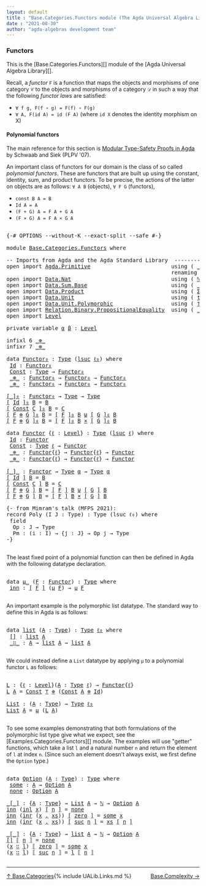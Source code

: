 ```yaml
---
layout: default
title : "Base.Categories.Functors module (The Agda Universal Algebra Library)"
date : "2021-08-30"
author: "agda-algebras development team"
---
```


### <a id="functors">Functors</a>

This is the [Base.Categories.Functors][] module of the [Agda Universal Algebra Library][].

Recall, a *functor* `F` is a function that maps the objects and morphisms of one category `𝒞` to the objects and morphisms of a category `𝒟` in such a way that the following *functor laws* are satisfied:

* `∀ f g, F(f ∘ g) = F(f) ∘ F(g)`
* `∀ A, F(id A) = id (F A)`  (where `id X` denotes the identity morphism on X)


#### <a id="polynomial-functors">Polynomial functors</a>

The main reference for this section is [Modular Type-Safety Proofs in Agda](https://doi.org/10.1145/2428116.2428120) by Schwaab and Siek (PLPV '07).

An important class of functors for our domain is the class of so called *polynomial functors*. These are functors that are built up using the constant, identity, sum, and product functors.  To be precise, the actions of the latter on objects are as follows: `∀ A B` (objects), `∀ F G` (functors),

* `const B A = B`
* `Id A = A`
* `(F + G) A = F A + G A`
* `(F × G) A = F A × G A`

<pre class="Agda">

<a id="1217" class="Symbol">{-#</a> <a id="1221" class="Keyword">OPTIONS</a> <a id="1229" class="Pragma">--without-K</a> <a id="1241" class="Pragma">--exact-split</a> <a id="1255" class="Pragma">--safe</a> <a id="1262" class="Symbol">#-}</a>

<a id="1267" class="Keyword">module</a> <a id="1274" href="Base.Categories.Functors.html" class="Module">Base.Categories.Functors</a> <a id="1299" class="Keyword">where</a>

<a id="1306" class="Comment">-- Imports from Agda and the Agda Standard Library  ---------------------------------------</a>
<a id="1398" class="Keyword">open</a> <a id="1403" class="Keyword">import</a> <a id="1410" href="Agda.Primitive.html" class="Module">Agda.Primitive</a>                         <a id="1449" class="Keyword">using</a> <a id="1455" class="Symbol">(</a> <a id="1457" href="Agda.Primitive.html#961" class="Primitive Operator">_⊔_</a> <a id="1461" class="Symbol">;</a> <a id="1463" href="Agda.Primitive.html#931" class="Primitive">lsuc</a> <a id="1468" class="Symbol">;</a> <a id="1470" href="Agda.Primitive.html#742" class="Postulate">Level</a> <a id="1476" class="Symbol">)</a>
                                                   <a id="1529" class="Keyword">renaming</a> <a id="1538" class="Symbol">(</a> <a id="1540" href="Agda.Primitive.html#388" class="Primitive">Set</a> <a id="1544" class="Symbol">to</a> <a id="1547" class="Primitive">Type</a> <a id="1552" class="Symbol">;</a> <a id="1554" href="Agda.Primitive.html#915" class="Primitive">lzero</a> <a id="1560" class="Symbol">to</a> <a id="1563" class="Primitive">ℓ₀</a> <a id="1566" class="Symbol">)</a>
<a id="1568" class="Keyword">open</a> <a id="1573" class="Keyword">import</a> <a id="1580" href="Data.Nat.html" class="Module">Data.Nat</a>                               <a id="1619" class="Keyword">using</a> <a id="1625" class="Symbol">(</a> <a id="1627" href="Agda.Builtin.Nat.html#203" class="Datatype">ℕ</a> <a id="1629" class="Symbol">;</a> <a id="1631" href="Agda.Builtin.Nat.html#221" class="InductiveConstructor">zero</a> <a id="1636" class="Symbol">;</a> <a id="1638" href="Agda.Builtin.Nat.html#234" class="InductiveConstructor">suc</a> <a id="1642" class="Symbol">;</a> <a id="1644" href="Data.Nat.Base.html#2289" class="Function Operator">_&gt;_</a> <a id="1648" class="Symbol">)</a>
<a id="1650" class="Keyword">open</a> <a id="1655" class="Keyword">import</a> <a id="1662" href="Data.Sum.Base.html" class="Module">Data.Sum.Base</a>                          <a id="1701" class="Keyword">using</a> <a id="1707" class="Symbol">(</a> <a id="1709" href="Data.Sum.Base.html#625" class="Datatype Operator">_⊎_</a> <a id="1713" class="Symbol">)</a> <a id="1715" class="Keyword">renaming</a> <a id="1724" class="Symbol">(</a> <a id="1726" href="Data.Sum.Base.html#675" class="InductiveConstructor">inj₁</a> <a id="1731" class="Symbol">to</a> <a id="1734" class="InductiveConstructor">inl</a> <a id="1738" class="Symbol">;</a>  <a id="1741" href="Data.Sum.Base.html#700" class="InductiveConstructor">inj₂</a> <a id="1746" class="Symbol">to</a> <a id="1749" class="InductiveConstructor">inr</a> <a id="1753" class="Symbol">)</a>
<a id="1755" class="Keyword">open</a> <a id="1760" class="Keyword">import</a> <a id="1767" href="Data.Product.html" class="Module">Data.Product</a>                           <a id="1806" class="Keyword">using</a> <a id="1812" class="Symbol">(</a> <a id="1814" href="Data.Product.Base.html#1244" class="Function">Σ-syntax</a> <a id="1823" class="Symbol">;</a> <a id="1825" href="Agda.Builtin.Sigma.html#235" class="InductiveConstructor Operator">_,_</a> <a id="1829" class="Symbol">;</a> <a id="1831" href="Data.Product.Base.html#1618" class="Function Operator">_×_</a> <a id="1835" class="Symbol">)</a>
<a id="1837" class="Keyword">open</a> <a id="1842" class="Keyword">import</a> <a id="1849" href="Data.Unit.html" class="Module">Data.Unit</a>                              <a id="1888" class="Keyword">using</a> <a id="1894" class="Symbol">(</a> <a id="1896" href="Agda.Builtin.Unit.html#212" class="InductiveConstructor">tt</a> <a id="1899" class="Symbol">)</a> <a id="1901" class="Keyword">renaming</a> <a id="1910" class="Symbol">(</a> <a id="1912" href="Agda.Builtin.Unit.html#175" class="Record">⊤</a> <a id="1914" class="Symbol">to</a> <a id="1917" class="Record">⊤₀</a> <a id="1920" class="Symbol">)</a>
<a id="1922" class="Keyword">open</a> <a id="1927" class="Keyword">import</a> <a id="1934" href="Data.Unit.Polymorphic.html" class="Module">Data.Unit.Polymorphic</a>                  <a id="1973" class="Keyword">using</a> <a id="1979" class="Symbol">(</a> <a id="1981" href="Data.Unit.Polymorphic.Base.html#489" class="Function">⊤</a> <a id="1983" class="Symbol">)</a>
<a id="1985" class="Keyword">open</a> <a id="1990" class="Keyword">import</a> <a id="1997" href="Relation.Binary.PropositionalEquality.html" class="Module">Relation.Binary.PropositionalEquality</a>  <a id="2036" class="Keyword">using</a> <a id="2042" class="Symbol">(</a> <a id="2044" href="Agda.Builtin.Equality.html#150" class="Datatype Operator">_≡_</a> <a id="2048" class="Symbol">;</a> <a id="2050" href="Agda.Builtin.Equality.html#207" class="InductiveConstructor">refl</a> <a id="2055" class="Symbol">;</a> <a id="2057" href="Relation.Binary.PropositionalEquality.Core.html#858" class="Function Operator">_≢_</a> <a id="2061" class="Symbol">)</a>
<a id="2063" class="Keyword">open</a> <a id="2068" class="Keyword">import</a> <a id="2075" href="Level.html" class="Module">Level</a>

<a id="2082" class="Keyword">private</a> <a id="2090" class="Keyword">variable</a> <a id="2099" href="Base.Categories.Functors.html#2099" class="Generalizable">α</a> <a id="2101" href="Base.Categories.Functors.html#2101" class="Generalizable">β</a> <a id="2103" class="Symbol">:</a> <a id="2105" href="Agda.Primitive.html#742" class="Postulate">Level</a>

<a id="2112" class="Keyword">infixl</a> <a id="2119" class="Number">6</a> <a id="2121" href="Base.Categories.Functors.html#2515" class="InductiveConstructor Operator">_⊕_</a>
<a id="2125" class="Keyword">infixr</a> <a id="2132" class="Number">7</a> <a id="2134" href="Base.Categories.Functors.html#2556" class="InductiveConstructor Operator">_⊗_</a>

<a id="2139" class="Keyword">data</a> <a id="Functor₀"></a><a id="2144" href="Base.Categories.Functors.html#2144" class="Datatype">Functor₀</a> <a id="2153" class="Symbol">:</a> <a id="2155" href="Base.Categories.Functors.html#1547" class="Primitive">Type</a> <a id="2160" class="Symbol">(</a><a id="2161" href="Agda.Primitive.html#931" class="Primitive">lsuc</a> <a id="2166" href="Base.Categories.Functors.html#1563" class="Primitive">ℓ₀</a><a id="2168" class="Symbol">)</a> <a id="2170" class="Keyword">where</a>
 <a id="Functor₀.Id"></a><a id="2177" href="Base.Categories.Functors.html#2177" class="InductiveConstructor">Id</a> <a id="2180" class="Symbol">:</a> <a id="2182" href="Base.Categories.Functors.html#2144" class="Datatype">Functor₀</a>
 <a id="Functor₀.Const"></a><a id="2192" href="Base.Categories.Functors.html#2192" class="InductiveConstructor">Const</a> <a id="2198" class="Symbol">:</a> <a id="2200" href="Base.Categories.Functors.html#1547" class="Primitive">Type</a> <a id="2205" class="Symbol">→</a> <a id="2207" href="Base.Categories.Functors.html#2144" class="Datatype">Functor₀</a>
 <a id="Functor₀._⊕_"></a><a id="2217" href="Base.Categories.Functors.html#2217" class="InductiveConstructor Operator">_⊕_</a> <a id="2221" class="Symbol">:</a> <a id="2223" href="Base.Categories.Functors.html#2144" class="Datatype">Functor₀</a> <a id="2232" class="Symbol">→</a> <a id="2234" href="Base.Categories.Functors.html#2144" class="Datatype">Functor₀</a> <a id="2243" class="Symbol">→</a> <a id="2245" href="Base.Categories.Functors.html#2144" class="Datatype">Functor₀</a>
 <a id="Functor₀._⊗_"></a><a id="2255" href="Base.Categories.Functors.html#2255" class="InductiveConstructor Operator">_⊗_</a> <a id="2259" class="Symbol">:</a> <a id="2261" href="Base.Categories.Functors.html#2144" class="Datatype">Functor₀</a> <a id="2270" class="Symbol">→</a> <a id="2272" href="Base.Categories.Functors.html#2144" class="Datatype">Functor₀</a> <a id="2281" class="Symbol">→</a> <a id="2283" href="Base.Categories.Functors.html#2144" class="Datatype">Functor₀</a>

<a id="[_]₀"></a><a id="2293" href="Base.Categories.Functors.html#2293" class="Function Operator">[_]₀</a> <a id="2298" class="Symbol">:</a> <a id="2300" href="Base.Categories.Functors.html#2144" class="Datatype">Functor₀</a> <a id="2309" class="Symbol">→</a> <a id="2311" href="Base.Categories.Functors.html#1547" class="Primitive">Type</a> <a id="2316" class="Symbol">→</a> <a id="2318" href="Base.Categories.Functors.html#1547" class="Primitive">Type</a>
<a id="2323" href="Base.Categories.Functors.html#2293" class="Function Operator">[</a> <a id="2325" href="Base.Categories.Functors.html#2177" class="InductiveConstructor">Id</a> <a id="2328" href="Base.Categories.Functors.html#2293" class="Function Operator">]₀</a> <a id="2331" href="Base.Categories.Functors.html#2331" class="Bound">B</a> <a id="2333" class="Symbol">=</a> <a id="2335" href="Base.Categories.Functors.html#2331" class="Bound">B</a>
<a id="2337" href="Base.Categories.Functors.html#2293" class="Function Operator">[</a> <a id="2339" href="Base.Categories.Functors.html#2192" class="InductiveConstructor">Const</a> <a id="2345" href="Base.Categories.Functors.html#2345" class="Bound">C</a> <a id="2347" href="Base.Categories.Functors.html#2293" class="Function Operator">]₀</a> <a id="2350" href="Base.Categories.Functors.html#2350" class="Bound">B</a> <a id="2352" class="Symbol">=</a> <a id="2354" href="Base.Categories.Functors.html#2345" class="Bound">C</a>
<a id="2356" href="Base.Categories.Functors.html#2293" class="Function Operator">[</a> <a id="2358" href="Base.Categories.Functors.html#2358" class="Bound">F</a> <a id="2360" href="Base.Categories.Functors.html#2217" class="InductiveConstructor Operator">⊕</a> <a id="2362" href="Base.Categories.Functors.html#2362" class="Bound">G</a> <a id="2364" href="Base.Categories.Functors.html#2293" class="Function Operator">]₀</a> <a id="2367" href="Base.Categories.Functors.html#2367" class="Bound">B</a> <a id="2369" class="Symbol">=</a> <a id="2371" href="Base.Categories.Functors.html#2293" class="Function Operator">[</a> <a id="2373" href="Base.Categories.Functors.html#2358" class="Bound">F</a> <a id="2375" href="Base.Categories.Functors.html#2293" class="Function Operator">]₀</a> <a id="2378" href="Base.Categories.Functors.html#2367" class="Bound">B</a> <a id="2380" href="Data.Sum.Base.html#625" class="Datatype Operator">⊎</a> <a id="2382" href="Base.Categories.Functors.html#2293" class="Function Operator">[</a> <a id="2384" href="Base.Categories.Functors.html#2362" class="Bound">G</a> <a id="2386" href="Base.Categories.Functors.html#2293" class="Function Operator">]₀</a> <a id="2389" href="Base.Categories.Functors.html#2367" class="Bound">B</a>
<a id="2391" href="Base.Categories.Functors.html#2293" class="Function Operator">[</a> <a id="2393" href="Base.Categories.Functors.html#2393" class="Bound">F</a> <a id="2395" href="Base.Categories.Functors.html#2255" class="InductiveConstructor Operator">⊗</a> <a id="2397" href="Base.Categories.Functors.html#2397" class="Bound">G</a> <a id="2399" href="Base.Categories.Functors.html#2293" class="Function Operator">]₀</a> <a id="2402" href="Base.Categories.Functors.html#2402" class="Bound">B</a> <a id="2404" class="Symbol">=</a> <a id="2406" href="Base.Categories.Functors.html#2293" class="Function Operator">[</a> <a id="2408" href="Base.Categories.Functors.html#2393" class="Bound">F</a> <a id="2410" href="Base.Categories.Functors.html#2293" class="Function Operator">]₀</a> <a id="2413" href="Base.Categories.Functors.html#2402" class="Bound">B</a> <a id="2415" href="Data.Product.Base.html#1618" class="Function Operator">×</a> <a id="2417" href="Base.Categories.Functors.html#2293" class="Function Operator">[</a> <a id="2419" href="Base.Categories.Functors.html#2397" class="Bound">G</a> <a id="2421" href="Base.Categories.Functors.html#2293" class="Function Operator">]₀</a> <a id="2424" href="Base.Categories.Functors.html#2402" class="Bound">B</a>

<a id="2427" class="Keyword">data</a> <a id="Functor"></a><a id="2432" href="Base.Categories.Functors.html#2432" class="Datatype">Functor</a> <a id="2440" class="Symbol">{</a><a id="2441" href="Base.Categories.Functors.html#2441" class="Bound">ℓ</a> <a id="2443" class="Symbol">:</a> <a id="2445" href="Agda.Primitive.html#742" class="Postulate">Level</a><a id="2450" class="Symbol">}</a> <a id="2452" class="Symbol">:</a> <a id="2454" href="Base.Categories.Functors.html#1547" class="Primitive">Type</a> <a id="2459" class="Symbol">(</a><a id="2460" href="Agda.Primitive.html#931" class="Primitive">lsuc</a> <a id="2465" href="Base.Categories.Functors.html#2441" class="Bound">ℓ</a><a id="2466" class="Symbol">)</a> <a id="2468" class="Keyword">where</a>
 <a id="Functor.Id"></a><a id="2475" href="Base.Categories.Functors.html#2475" class="InductiveConstructor">Id</a> <a id="2478" class="Symbol">:</a> <a id="2480" href="Base.Categories.Functors.html#2432" class="Datatype">Functor</a>
 <a id="Functor.Const"></a><a id="2489" href="Base.Categories.Functors.html#2489" class="InductiveConstructor">Const</a> <a id="2495" class="Symbol">:</a> <a id="2497" href="Base.Categories.Functors.html#1547" class="Primitive">Type</a> <a id="2502" href="Base.Categories.Functors.html#2441" class="Bound">ℓ</a> <a id="2504" class="Symbol">→</a> <a id="2506" href="Base.Categories.Functors.html#2432" class="Datatype">Functor</a>
 <a id="Functor._⊕_"></a><a id="2515" href="Base.Categories.Functors.html#2515" class="InductiveConstructor Operator">_⊕_</a> <a id="2519" class="Symbol">:</a> <a id="2521" href="Base.Categories.Functors.html#2432" class="Datatype">Functor</a><a id="2528" class="Symbol">{</a><a id="2529" href="Base.Categories.Functors.html#2441" class="Bound">ℓ</a><a id="2530" class="Symbol">}</a> <a id="2532" class="Symbol">→</a> <a id="2534" href="Base.Categories.Functors.html#2432" class="Datatype">Functor</a><a id="2541" class="Symbol">{</a><a id="2542" href="Base.Categories.Functors.html#2441" class="Bound">ℓ</a><a id="2543" class="Symbol">}</a> <a id="2545" class="Symbol">→</a> <a id="2547" href="Base.Categories.Functors.html#2432" class="Datatype">Functor</a>
 <a id="Functor._⊗_"></a><a id="2556" href="Base.Categories.Functors.html#2556" class="InductiveConstructor Operator">_⊗_</a> <a id="2560" class="Symbol">:</a> <a id="2562" href="Base.Categories.Functors.html#2432" class="Datatype">Functor</a><a id="2569" class="Symbol">{</a><a id="2570" href="Base.Categories.Functors.html#2441" class="Bound">ℓ</a><a id="2571" class="Symbol">}</a> <a id="2573" class="Symbol">→</a> <a id="2575" href="Base.Categories.Functors.html#2432" class="Datatype">Functor</a><a id="2582" class="Symbol">{</a><a id="2583" href="Base.Categories.Functors.html#2441" class="Bound">ℓ</a><a id="2584" class="Symbol">}</a> <a id="2586" class="Symbol">→</a> <a id="2588" href="Base.Categories.Functors.html#2432" class="Datatype">Functor</a>

<a id="[_]_"></a><a id="2597" href="Base.Categories.Functors.html#2597" class="Function Operator">[_]_</a> <a id="2602" class="Symbol">:</a> <a id="2604" href="Base.Categories.Functors.html#2432" class="Datatype">Functor</a> <a id="2612" class="Symbol">→</a> <a id="2614" href="Base.Categories.Functors.html#1547" class="Primitive">Type</a> <a id="2619" href="Base.Categories.Functors.html#2099" class="Generalizable">α</a> <a id="2621" class="Symbol">→</a> <a id="2623" href="Base.Categories.Functors.html#1547" class="Primitive">Type</a> <a id="2628" href="Base.Categories.Functors.html#2099" class="Generalizable">α</a>
<a id="2630" href="Base.Categories.Functors.html#2597" class="Function Operator">[</a> <a id="2632" href="Base.Categories.Functors.html#2475" class="InductiveConstructor">Id</a> <a id="2635" href="Base.Categories.Functors.html#2597" class="Function Operator">]</a> <a id="2637" href="Base.Categories.Functors.html#2637" class="Bound">B</a> <a id="2639" class="Symbol">=</a> <a id="2641" href="Base.Categories.Functors.html#2637" class="Bound">B</a>
<a id="2643" href="Base.Categories.Functors.html#2597" class="Function Operator">[</a> <a id="2645" href="Base.Categories.Functors.html#2489" class="InductiveConstructor">Const</a> <a id="2651" href="Base.Categories.Functors.html#2651" class="Bound">C</a> <a id="2653" href="Base.Categories.Functors.html#2597" class="Function Operator">]</a> <a id="2655" href="Base.Categories.Functors.html#2655" class="Bound">B</a> <a id="2657" class="Symbol">=</a> <a id="2659" href="Base.Categories.Functors.html#2651" class="Bound">C</a>
<a id="2661" href="Base.Categories.Functors.html#2597" class="Function Operator">[</a> <a id="2663" href="Base.Categories.Functors.html#2663" class="Bound">F</a> <a id="2665" href="Base.Categories.Functors.html#2515" class="InductiveConstructor Operator">⊕</a> <a id="2667" href="Base.Categories.Functors.html#2667" class="Bound">G</a> <a id="2669" href="Base.Categories.Functors.html#2597" class="Function Operator">]</a> <a id="2671" href="Base.Categories.Functors.html#2671" class="Bound">B</a> <a id="2673" class="Symbol">=</a> <a id="2675" href="Base.Categories.Functors.html#2597" class="Function Operator">[</a> <a id="2677" href="Base.Categories.Functors.html#2663" class="Bound">F</a> <a id="2679" href="Base.Categories.Functors.html#2597" class="Function Operator">]</a> <a id="2681" href="Base.Categories.Functors.html#2671" class="Bound">B</a> <a id="2683" href="Data.Sum.Base.html#625" class="Datatype Operator">⊎</a> <a id="2685" href="Base.Categories.Functors.html#2597" class="Function Operator">[</a> <a id="2687" href="Base.Categories.Functors.html#2667" class="Bound">G</a> <a id="2689" href="Base.Categories.Functors.html#2597" class="Function Operator">]</a> <a id="2691" href="Base.Categories.Functors.html#2671" class="Bound">B</a>
<a id="2693" href="Base.Categories.Functors.html#2597" class="Function Operator">[</a> <a id="2695" href="Base.Categories.Functors.html#2695" class="Bound">F</a> <a id="2697" href="Base.Categories.Functors.html#2556" class="InductiveConstructor Operator">⊗</a> <a id="2699" href="Base.Categories.Functors.html#2699" class="Bound">G</a> <a id="2701" href="Base.Categories.Functors.html#2597" class="Function Operator">]</a> <a id="2703" href="Base.Categories.Functors.html#2703" class="Bound">B</a> <a id="2705" class="Symbol">=</a> <a id="2707" href="Base.Categories.Functors.html#2597" class="Function Operator">[</a> <a id="2709" href="Base.Categories.Functors.html#2695" class="Bound">F</a> <a id="2711" href="Base.Categories.Functors.html#2597" class="Function Operator">]</a> <a id="2713" href="Base.Categories.Functors.html#2703" class="Bound">B</a> <a id="2715" href="Data.Product.Base.html#1618" class="Function Operator">×</a> <a id="2717" href="Base.Categories.Functors.html#2597" class="Function Operator">[</a> <a id="2719" href="Base.Categories.Functors.html#2699" class="Bound">G</a> <a id="2721" href="Base.Categories.Functors.html#2597" class="Function Operator">]</a> <a id="2723" href="Base.Categories.Functors.html#2703" class="Bound">B</a>

<a id="2726" class="Comment">{- from Mimram&#39;s talk (MFPS 2021):
record Poly (I J : Type) : Type (lsuc ℓ₀) where
 field
  Op : J → Type
  Pm : (i : I) → {j : J} → Op j → Type
-}</a>

</pre>

The least fixed point of a polynomial function can then
be defined in Agda with the following datatype declaration.

<pre class="Agda">

<a id="3018" class="Keyword">data</a> <a id="μ_"></a><a id="3023" href="Base.Categories.Functors.html#3023" class="Datatype Operator">μ_</a> <a id="3026" class="Symbol">(</a><a id="3027" href="Base.Categories.Functors.html#3027" class="Bound">F</a> <a id="3029" class="Symbol">:</a> <a id="3031" href="Base.Categories.Functors.html#2432" class="Datatype">Functor</a><a id="3038" class="Symbol">)</a> <a id="3040" class="Symbol">:</a> <a id="3042" href="Base.Categories.Functors.html#1547" class="Primitive">Type</a> <a id="3047" class="Keyword">where</a>
 <a id="μ_.inn"></a><a id="3054" href="Base.Categories.Functors.html#3054" class="InductiveConstructor">inn</a> <a id="3058" class="Symbol">:</a> <a id="3060" href="Base.Categories.Functors.html#2597" class="Function Operator">[</a> <a id="3062" href="Base.Categories.Functors.html#3027" class="Bound">F</a> <a id="3064" href="Base.Categories.Functors.html#2597" class="Function Operator">]</a> <a id="3066" class="Symbol">(</a><a id="3067" href="Base.Categories.Functors.html#3023" class="Datatype Operator">μ</a> <a id="3069" href="Base.Categories.Functors.html#3027" class="Bound">F</a><a id="3070" class="Symbol">)</a> <a id="3072" class="Symbol">→</a> <a id="3074" href="Base.Categories.Functors.html#3023" class="Datatype Operator">μ</a> <a id="3076" href="Base.Categories.Functors.html#3027" class="Bound">F</a>

</pre>

An important example is the polymorphic list datatype. The standard way to define this in Agda is as follows:

<pre class="Agda">

<a id="3216" class="Keyword">data</a> <a id="list"></a><a id="3221" href="Base.Categories.Functors.html#3221" class="Datatype">list</a> <a id="3226" class="Symbol">(</a><a id="3227" href="Base.Categories.Functors.html#3227" class="Bound">A</a> <a id="3229" class="Symbol">:</a> <a id="3231" href="Base.Categories.Functors.html#1547" class="Primitive">Type</a><a id="3235" class="Symbol">)</a> <a id="3237" class="Symbol">:</a> <a id="3239" href="Base.Categories.Functors.html#1547" class="Primitive">Type</a> <a id="3244" href="Base.Categories.Functors.html#1563" class="Primitive">ℓ₀</a> <a id="3247" class="Keyword">where</a>
 <a id="list.[]"></a><a id="3254" href="Base.Categories.Functors.html#3254" class="InductiveConstructor">[]</a> <a id="3257" class="Symbol">:</a> <a id="3259" href="Base.Categories.Functors.html#3221" class="Datatype">list</a> <a id="3264" href="Base.Categories.Functors.html#3227" class="Bound">A</a>
 <a id="list._∷_"></a><a id="3267" href="Base.Categories.Functors.html#3267" class="InductiveConstructor Operator">_∷_</a> <a id="3271" class="Symbol">:</a> <a id="3273" href="Base.Categories.Functors.html#3227" class="Bound">A</a> <a id="3275" class="Symbol">→</a> <a id="3277" href="Base.Categories.Functors.html#3221" class="Datatype">list</a> <a id="3282" href="Base.Categories.Functors.html#3227" class="Bound">A</a> <a id="3284" class="Symbol">→</a> <a id="3286" href="Base.Categories.Functors.html#3221" class="Datatype">list</a> <a id="3291" href="Base.Categories.Functors.html#3227" class="Bound">A</a>

</pre>

We could instead define a `List` datatype by applying `μ` to a polynomial functor `L` as follows:

<pre class="Agda">

<a id="L"></a><a id="3419" href="Base.Categories.Functors.html#3419" class="Function">L</a> <a id="3421" class="Symbol">:</a> <a id="3423" class="Symbol">{</a><a id="3424" href="Base.Categories.Functors.html#3424" class="Bound">ℓ</a> <a id="3426" class="Symbol">:</a> <a id="3428" href="Agda.Primitive.html#742" class="Postulate">Level</a><a id="3433" class="Symbol">}(</a><a id="3435" href="Base.Categories.Functors.html#3435" class="Bound">A</a> <a id="3437" class="Symbol">:</a> <a id="3439" href="Base.Categories.Functors.html#1547" class="Primitive">Type</a> <a id="3444" href="Base.Categories.Functors.html#3424" class="Bound">ℓ</a><a id="3445" class="Symbol">)</a> <a id="3447" class="Symbol">→</a> <a id="3449" href="Base.Categories.Functors.html#2432" class="Datatype">Functor</a><a id="3456" class="Symbol">{</a><a id="3457" href="Base.Categories.Functors.html#3424" class="Bound">ℓ</a><a id="3458" class="Symbol">}</a>
<a id="3460" href="Base.Categories.Functors.html#3419" class="Function">L</a> <a id="3462" href="Base.Categories.Functors.html#3462" class="Bound">A</a> <a id="3464" class="Symbol">=</a> <a id="3466" href="Base.Categories.Functors.html#2489" class="InductiveConstructor">Const</a> <a id="3472" href="Data.Unit.Polymorphic.Base.html#489" class="Function">⊤</a> <a id="3474" href="Base.Categories.Functors.html#2515" class="InductiveConstructor Operator">⊕</a> <a id="3476" class="Symbol">(</a><a id="3477" href="Base.Categories.Functors.html#2489" class="InductiveConstructor">Const</a> <a id="3483" href="Base.Categories.Functors.html#3462" class="Bound">A</a> <a id="3485" href="Base.Categories.Functors.html#2556" class="InductiveConstructor Operator">⊗</a> <a id="3487" href="Base.Categories.Functors.html#2475" class="InductiveConstructor">Id</a><a id="3489" class="Symbol">)</a>

<a id="List"></a><a id="3492" href="Base.Categories.Functors.html#3492" class="Function">List</a> <a id="3497" class="Symbol">:</a> <a id="3499" class="Symbol">(</a><a id="3500" href="Base.Categories.Functors.html#3500" class="Bound">A</a> <a id="3502" class="Symbol">:</a> <a id="3504" href="Base.Categories.Functors.html#1547" class="Primitive">Type</a><a id="3508" class="Symbol">)</a> <a id="3510" class="Symbol">→</a> <a id="3512" href="Base.Categories.Functors.html#1547" class="Primitive">Type</a> <a id="3517" href="Base.Categories.Functors.html#1563" class="Primitive">ℓ₀</a>
<a id="3520" href="Base.Categories.Functors.html#3492" class="Function">List</a> <a id="3525" href="Base.Categories.Functors.html#3525" class="Bound">A</a> <a id="3527" class="Symbol">=</a> <a id="3529" href="Base.Categories.Functors.html#3023" class="Datatype Operator">μ</a> <a id="3531" class="Symbol">(</a><a id="3532" href="Base.Categories.Functors.html#3419" class="Function">L</a> <a id="3534" href="Base.Categories.Functors.html#3525" class="Bound">A</a><a id="3535" class="Symbol">)</a>

</pre>

To see some examples demonstrating that both formulations of the polymorphic list type give what we expect, see the [Examples.Categories.Functors][] module. The examples will use "getter" functions, which take a list `l` and a natural number `n` and return the element of `l` at index `n`.  (Since such an element doesn't always exist, we first define the `Option` type.)

<pre class="Agda">

<a id="3937" class="Keyword">data</a> <a id="Option"></a><a id="3942" href="Base.Categories.Functors.html#3942" class="Datatype">Option</a> <a id="3949" class="Symbol">(</a><a id="3950" href="Base.Categories.Functors.html#3950" class="Bound">A</a> <a id="3952" class="Symbol">:</a> <a id="3954" href="Base.Categories.Functors.html#1547" class="Primitive">Type</a><a id="3958" class="Symbol">)</a> <a id="3960" class="Symbol">:</a> <a id="3962" href="Base.Categories.Functors.html#1547" class="Primitive">Type</a> <a id="3967" class="Keyword">where</a>
 <a id="Option.some"></a><a id="3974" href="Base.Categories.Functors.html#3974" class="InductiveConstructor">some</a> <a id="3979" class="Symbol">:</a> <a id="3981" href="Base.Categories.Functors.html#3950" class="Bound">A</a> <a id="3983" class="Symbol">→</a> <a id="3985" href="Base.Categories.Functors.html#3942" class="Datatype">Option</a> <a id="3992" href="Base.Categories.Functors.html#3950" class="Bound">A</a>
 <a id="Option.none"></a><a id="3995" href="Base.Categories.Functors.html#3995" class="InductiveConstructor">none</a> <a id="4000" class="Symbol">:</a> <a id="4002" href="Base.Categories.Functors.html#3942" class="Datatype">Option</a> <a id="4009" href="Base.Categories.Functors.html#3950" class="Bound">A</a>

<a id="_[_]"></a><a id="4012" href="Base.Categories.Functors.html#4012" class="Function Operator">_[_]</a> <a id="4017" class="Symbol">:</a> <a id="4019" class="Symbol">{</a><a id="4020" href="Base.Categories.Functors.html#4020" class="Bound">A</a> <a id="4022" class="Symbol">:</a> <a id="4024" href="Base.Categories.Functors.html#1547" class="Primitive">Type</a><a id="4028" class="Symbol">}</a> <a id="4030" class="Symbol">→</a> <a id="4032" href="Base.Categories.Functors.html#3492" class="Function">List</a> <a id="4037" href="Base.Categories.Functors.html#4020" class="Bound">A</a> <a id="4039" class="Symbol">→</a> <a id="4041" href="Agda.Builtin.Nat.html#203" class="Datatype">ℕ</a> <a id="4043" class="Symbol">→</a> <a id="4045" href="Base.Categories.Functors.html#3942" class="Datatype">Option</a> <a id="4052" href="Base.Categories.Functors.html#4020" class="Bound">A</a>
<a id="4054" href="Base.Categories.Functors.html#3054" class="InductiveConstructor">inn</a> <a id="4058" class="Symbol">(</a><a id="4059" href="Base.Categories.Functors.html#1734" class="InductiveConstructor">inl</a> <a id="4063" href="Base.Categories.Functors.html#4063" class="Bound">x</a><a id="4064" class="Symbol">)</a> <a id="4066" href="Base.Categories.Functors.html#4012" class="Function Operator">[</a> <a id="4068" href="Base.Categories.Functors.html#4068" class="Bound">n</a> <a id="4070" href="Base.Categories.Functors.html#4012" class="Function Operator">]</a> <a id="4072" class="Symbol">=</a> <a id="4074" href="Base.Categories.Functors.html#3995" class="InductiveConstructor">none</a>
<a id="4079" href="Base.Categories.Functors.html#3054" class="InductiveConstructor">inn</a> <a id="4083" class="Symbol">(</a><a id="4084" href="Base.Categories.Functors.html#1749" class="InductiveConstructor">inr</a> <a id="4088" class="Symbol">(</a><a id="4089" href="Base.Categories.Functors.html#4089" class="Bound">x</a> <a id="4091" href="Agda.Builtin.Sigma.html#235" class="InductiveConstructor Operator">,</a> <a id="4093" href="Base.Categories.Functors.html#4093" class="Bound">xs</a><a id="4095" class="Symbol">))</a> <a id="4098" href="Base.Categories.Functors.html#4012" class="Function Operator">[</a> <a id="4100" href="Agda.Builtin.Nat.html#221" class="InductiveConstructor">zero</a> <a id="4105" href="Base.Categories.Functors.html#4012" class="Function Operator">]</a> <a id="4107" class="Symbol">=</a> <a id="4109" href="Base.Categories.Functors.html#3974" class="InductiveConstructor">some</a> <a id="4114" href="Base.Categories.Functors.html#4089" class="Bound">x</a>
<a id="4116" href="Base.Categories.Functors.html#3054" class="InductiveConstructor">inn</a> <a id="4120" class="Symbol">(</a><a id="4121" href="Base.Categories.Functors.html#1749" class="InductiveConstructor">inr</a> <a id="4125" class="Symbol">(</a><a id="4126" href="Base.Categories.Functors.html#4126" class="Bound">x</a> <a id="4128" href="Agda.Builtin.Sigma.html#235" class="InductiveConstructor Operator">,</a> <a id="4130" href="Base.Categories.Functors.html#4130" class="Bound">xs</a><a id="4132" class="Symbol">))</a> <a id="4135" href="Base.Categories.Functors.html#4012" class="Function Operator">[</a> <a id="4137" href="Agda.Builtin.Nat.html#234" class="InductiveConstructor">suc</a> <a id="4141" href="Base.Categories.Functors.html#4141" class="Bound">n</a> <a id="4143" href="Base.Categories.Functors.html#4012" class="Function Operator">]</a> <a id="4145" class="Symbol">=</a> <a id="4147" href="Base.Categories.Functors.html#4130" class="Bound">xs</a> <a id="4150" href="Base.Categories.Functors.html#4012" class="Function Operator">[</a> <a id="4152" href="Base.Categories.Functors.html#4141" class="Bound">n</a> <a id="4154" href="Base.Categories.Functors.html#4012" class="Function Operator">]</a>

<a id="_⟦_⟧"></a><a id="4157" href="Base.Categories.Functors.html#4157" class="Function Operator">_⟦_⟧</a> <a id="4162" class="Symbol">:</a> <a id="4164" class="Symbol">{</a><a id="4165" href="Base.Categories.Functors.html#4165" class="Bound">A</a> <a id="4167" class="Symbol">:</a> <a id="4169" href="Base.Categories.Functors.html#1547" class="Primitive">Type</a><a id="4173" class="Symbol">}</a> <a id="4175" class="Symbol">→</a> <a id="4177" href="Base.Categories.Functors.html#3221" class="Datatype">list</a> <a id="4182" href="Base.Categories.Functors.html#4165" class="Bound">A</a> <a id="4184" class="Symbol">→</a> <a id="4186" href="Agda.Builtin.Nat.html#203" class="Datatype">ℕ</a> <a id="4188" class="Symbol">→</a> <a id="4190" href="Base.Categories.Functors.html#3942" class="Datatype">Option</a> <a id="4197" href="Base.Categories.Functors.html#4165" class="Bound">A</a>
<a id="4199" href="Base.Categories.Functors.html#3254" class="InductiveConstructor">[]</a> <a id="4202" href="Base.Categories.Functors.html#4157" class="Function Operator">⟦</a> <a id="4204" href="Base.Categories.Functors.html#4204" class="Bound">n</a> <a id="4206" href="Base.Categories.Functors.html#4157" class="Function Operator">⟧</a> <a id="4208" class="Symbol">=</a> <a id="4210" href="Base.Categories.Functors.html#3995" class="InductiveConstructor">none</a>
<a id="4215" class="Symbol">(</a><a id="4216" href="Base.Categories.Functors.html#4216" class="Bound">x</a> <a id="4218" href="Base.Categories.Functors.html#3267" class="InductiveConstructor Operator">∷</a> <a id="4220" href="Base.Categories.Functors.html#4220" class="Bound">l</a><a id="4221" class="Symbol">)</a> <a id="4223" href="Base.Categories.Functors.html#4157" class="Function Operator">⟦</a> <a id="4225" href="Agda.Builtin.Nat.html#221" class="InductiveConstructor">zero</a> <a id="4230" href="Base.Categories.Functors.html#4157" class="Function Operator">⟧</a> <a id="4232" class="Symbol">=</a> <a id="4234" href="Base.Categories.Functors.html#3974" class="InductiveConstructor">some</a> <a id="4239" href="Base.Categories.Functors.html#4216" class="Bound">x</a>
<a id="4241" class="Symbol">(</a><a id="4242" href="Base.Categories.Functors.html#4242" class="Bound">x</a> <a id="4244" href="Base.Categories.Functors.html#3267" class="InductiveConstructor Operator">∷</a> <a id="4246" href="Base.Categories.Functors.html#4246" class="Bound">l</a><a id="4247" class="Symbol">)</a> <a id="4249" href="Base.Categories.Functors.html#4157" class="Function Operator">⟦</a> <a id="4251" href="Agda.Builtin.Nat.html#234" class="InductiveConstructor">suc</a> <a id="4255" href="Base.Categories.Functors.html#4255" class="Bound">n</a> <a id="4257" href="Base.Categories.Functors.html#4157" class="Function Operator">⟧</a> <a id="4259" class="Symbol">=</a> <a id="4261" href="Base.Categories.Functors.html#4246" class="Bound">l</a> <a id="4263" href="Base.Categories.Functors.html#4157" class="Function Operator">⟦</a> <a id="4265" href="Base.Categories.Functors.html#4255" class="Bound">n</a> <a id="4267" href="Base.Categories.Functors.html#4157" class="Function Operator">⟧</a>

</pre>


--------------------------------

<span style="float:left;">[↑ Base.Categories](Base.Categories.html)</span>
<span style="float:right;">[Base.Complexity →](Base.Complexity.html)</span>

{% include UALib.Links.md %}





<!-- Some helpful excerpts from
     [Modular Type-Safety Proofs in Agda](https://doi.org/10.1145/2428116.2428120)
     by Schwaab and Siek (PLPV '07).

"Our technique is drawn from a solution to the expression problem where languages are defined as the disjoint sum of smaller
languages defined using parameterized recursion. We show that this idea can be recast from types and terms, to proofs."

2. Review of the Expression Problem
Extending both data structures and the functions that operate on them in a modular fashion is challenging, this is
sometimes referred to as the expression problem. In most functional languages, it is easy to add functions that
operate on existing data structures but it is difficult to extend a data type with new constructors.
On the other hand, in object-oriented languages, it is easy to extend data structures by subclassing, but it
is difficult to add new functions to existing classes.

While many solutions to the expression problem have been proposed over the years, here we make use of the
method described by Malcom [9] which generalizes recursion operators such as fold from lists to polynomial types.
The expression problem in functional languages arises as a result of algebraic data types being closed:
once the type has been declared, no new constructors for the type may be added without amending the original declaration.
Malcom's solution is to remove immediate recursion and split a monolithic datatype into parameterized components that
can later be collected under the umbrella of a disjoint sum (i.e., a tagged union)."



"Users of Coq might wonder why the definition of µ is accepted by Agda; Coq would reject the
above definition of µ because it does not pass Coq’s conservative check for positivity. In
this case, Agda's type-checker inspects the behavior of the second argument to [_]_ building
a usage graph and determines that µF will occur positively in [_]_, − ⊎ −, and − × −."
-->


<!--
@inproceedings{10.1145/2428116.2428120,
author = {Schwaab, Christopher and Siek, Jeremy G.},
title = {Modular Type-Safety Proofs in Agda},
year = {2013},
isbn = {9781450318600},
publisher = {Association for Computing Machinery},
address = {New York, NY, USA},
url = {https://doi.org/10.1145/2428116.2428120},
doi = {10.1145/2428116.2428120},
abstract = {Methods for reusing code are widespread and well researched, but methods for reusing
proofs are still emerging. We consider the use of dependent types for this purpose,
introducing a modular approach for composing mechanized proofs. We show that common
techniques for abstracting algorithms over data structures naturally translate to
abstractions over proofs. We introduce a language composed of a series of smaller
language components, each defined as functors, and tie them together by taking the
fixed point of their sum [Malcom, 1990]. We then give proofs of type preservation
for each language component and show how to compose these proofs into a proof for
the entire language, again by taking the fixed point of a sum of functors.},
booktitle = {Proceedings of the 7th Workshop on Programming Languages Meets Program Verification},
pages = {3–12},
numpages = {10},
keywords = {agda, meta-theory, modularity},
location = {Rome, Italy},
series = {PLPV '13}
} -->
